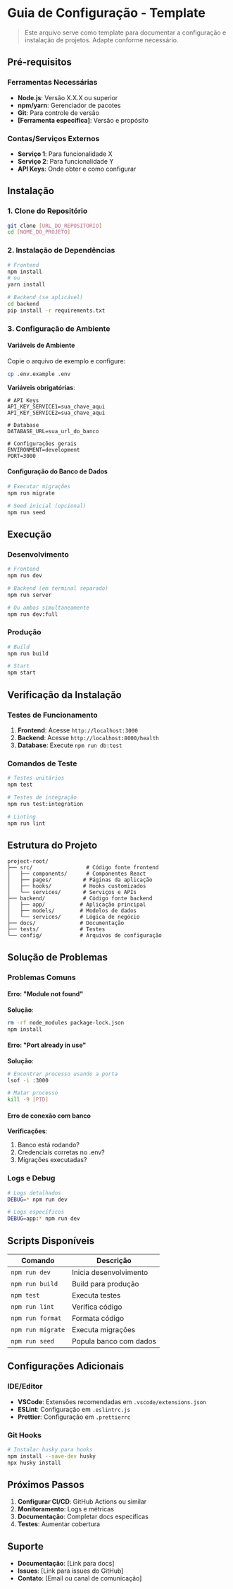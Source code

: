 # Guia de Configuração - Template

> Este arquivo serve como template para documentar a configuração e instalação de projetos. Adapte conforme necessário.

## Pré-requisitos

### Ferramentas Necessárias
- **Node.js**: Versão X.X.X ou superior
- **npm/yarn**: Gerenciador de pacotes
- **Git**: Para controle de versão
- **[Ferramenta específica]**: Versão e propósito

### Contas/Serviços Externos
- **Serviço 1**: Para funcionalidade X
- **Serviço 2**: Para funcionalidade Y
- **API Keys**: Onde obter e como configurar

## Instalação

### 1. Clone do Repositório
```bash
git clone [URL_DO_REPOSITORIO]
cd [NOME_DO_PROJETO]
```

### 2. Instalação de Dependências
```bash
# Frontend
npm install
# ou
yarn install

# Backend (se aplicável)
cd backend
pip install -r requirements.txt
```

### 3. Configuração de Ambiente

#### Variáveis de Ambiente
Copie o arquivo de exemplo e configure:
```bash
cp .env.example .env
```

**Variáveis obrigatórias**:
```env
# API Keys
API_KEY_SERVICE1=sua_chave_aqui
API_KEY_SERVICE2=sua_chave_aqui

# Database
DATABASE_URL=sua_url_do_banco

# Configurações gerais
ENVIRONMENT=development
PORT=3000
```

#### Configuração do Banco de Dados
```bash
# Executar migrações
npm run migrate

# Seed inicial (opcional)
npm run seed
```

## Execução

### Desenvolvimento
```bash
# Frontend
npm run dev

# Backend (em terminal separado)
npm run server

# Ou ambos simultaneamente
npm run dev:full
```

### Produção
```bash
# Build
npm run build

# Start
npm start
```

## Verificação da Instalação

### Testes de Funcionamento
1. **Frontend**: Acesse `http://localhost:3000`
2. **Backend**: Acesse `http://localhost:8000/health`
3. **Database**: Execute `npm run db:test`

### Comandos de Teste
```bash
# Testes unitários
npm test

# Testes de integração
npm run test:integration

# Linting
npm run lint
```

## Estrutura do Projeto

```
project-root/
├── src/                 # Código fonte frontend
│   ├── components/      # Componentes React
│   ├── pages/          # Páginas da aplicação
│   ├── hooks/          # Hooks customizados
│   └── services/       # Serviços e APIs
├── backend/            # Código fonte backend
│   ├── app/           # Aplicação principal
│   ├── models/        # Modelos de dados
│   └── services/      # Lógica de negócio
├── docs/              # Documentação
├── tests/             # Testes
└── config/            # Arquivos de configuração
```

## Solução de Problemas

### Problemas Comuns

#### Erro: "Module not found"
**Solução**:
```bash
rm -rf node_modules package-lock.json
npm install
```

#### Erro: "Port already in use"
**Solução**:
```bash
# Encontrar processo usando a porta
lsof -i :3000

# Matar processo
kill -9 [PID]
```

#### Erro de conexão com banco
**Verificações**:
1. Banco está rodando?
2. Credenciais corretas no .env?
3. Migrações executadas?

### Logs e Debug

```bash
# Logs detalhados
DEBUG=* npm run dev

# Logs específicos
DEBUG=app:* npm run dev
```

## Scripts Disponíveis

| Comando | Descrição |
|---------|----------|
| `npm run dev` | Inicia desenvolvimento |
| `npm run build` | Build para produção |
| `npm test` | Executa testes |
| `npm run lint` | Verifica código |
| `npm run format` | Formata código |
| `npm run migrate` | Executa migrações |
| `npm run seed` | Popula banco com dados |

## Configurações Adicionais

### IDE/Editor
- **VSCode**: Extensões recomendadas em `.vscode/extensions.json`
- **ESLint**: Configuração em `.eslintrc.js`
- **Prettier**: Configuração em `.prettierrc`

### Git Hooks
```bash
# Instalar husky para hooks
npm install --save-dev husky
npx husky install
```

## Próximos Passos

1. **Configurar CI/CD**: GitHub Actions ou similar
2. **Monitoramento**: Logs e métricas
3. **Documentação**: Completar docs específicas
4. **Testes**: Aumentar cobertura

## Suporte

- **Documentação**: [Link para docs]
- **Issues**: [Link para issues do GitHub]
- **Contato**: [Email ou canal de comunicação]
